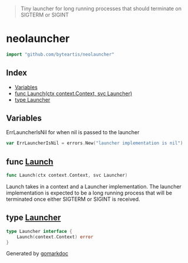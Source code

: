 <!-- markdownlint-disable -->

> Tiny launcher for long running processes that should terminate on SIGTERM or SIGINT

<!-- gomarkdoc:embed:start -->

<!-- Code generated by gomarkdoc. DO NOT EDIT -->

# neolauncher

```go
import "github.com/byteartis/neolauncher"
```

## Index

- [Variables](<#variables>)
- [func Launch\(ctx context.Context, svc Launcher\)](<#Launch>)
- [type Launcher](<#Launcher>)


## Variables

<a name="ErrLauncherIsNil"></a>ErrLauncherIsNil for when nil is passed to the launcher

```go
var ErrLauncherIsNil = errors.New("launcher implementation is nil")
```

<a name="Launch"></a>
## func [Launch](<https://github.com/byteartis/neolauncher/blob/main/launch.go#L21>)

```go
func Launch(ctx context.Context, svc Launcher)
```

Launch takes in a context and a Launcher implementation. The launcher implementation is expected to be a long running process that will be terminated once either SIGTERM or SIGINT is received.

<a name="Launcher"></a>
## type [Launcher](<https://github.com/byteartis/neolauncher/blob/main/launch.go#L14-L16>)



```go
type Launcher interface {
    Launch(context.Context) error
}
```

Generated by [gomarkdoc](<https://github.com/princjef/gomarkdoc>)


<!-- gomarkdoc:embed:end -->
